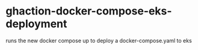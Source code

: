 # ghaction-docker-compose-eks-deployment
runs the new docker compose up to deploy a docker-compose.yaml to eks
